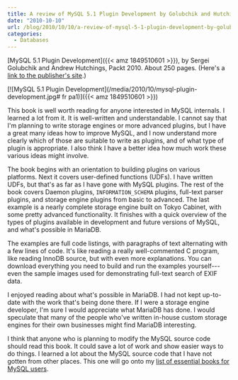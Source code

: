 ```yaml
---
title: A review of MySQL 5.1 Plugin Development by Golubchik and Hutchings
date: "2010-10-10"
url: /blog/2010/10/10/a-review-of-mysql-5-1-plugin-development-by-golubchik-and-hutchings/
categories:
  - Databases
---
```

[MySQL 5.1 Plugin Development]({{< amz 1849510601 >}}), by Sergei Golubchik and Andrew Hutchings, Packt 2010. About 250 pages. (Here's a [link to the publisher's site](https://www.packtpub.com/mysql-5-1-plugins-development/book).)

[![MySQL 5.1 Plugin Development](/media/2010/10/mysql-plugin-development.jpg# fr pa1)]({{< amz 1849510601 >}})

This book is well worth reading for anyone interested in MySQL internals. I learned a lot from it. It is well-written and understandable. I cannot say that I'm planning to write storage engines or more advanced plugins, but I have a great many ideas how to improve MySQL, and I now understand more clearly which of those are suitable to write as plugins, and of what type of plugin is appropriate. I also think I have a better idea how much work these various ideas might involve.

The book begins with an orientation to building plugins on various platforms. Next it covers user-defined functions (UDFs). I have written UDFs, but that's as far as I have gone with MySQL plugins. The rest of the book covers Daemon plugins, `INFORMATION_SCHEMA` plugins, full-text parser plugins, and storage engine plugins from basic to advanced. The last example is a nearly complete storage engine built on Tokyo Cabinet, with some pretty advanced functionality. It finishes with a quick overview of the types of plugins available in development and future versions of MySQL, and what's possible in MariaDB.

The examples are full code listings, with paragraphs of text alternating with a few lines of code. It's like reading a really well-commented C program, like reading InnoDB source, but with even more explanations. You can download everything you need to build and run the examples yourself---even the sample images used for demonstrating full-text search of EXIF data.

I enjoyed reading about what's possible in MariaDB. I had not kept up-to-date with the work that's being done there. If I were a storage engine developer, I'm sure I would appreciate what MariaDB has done. I would speculate that many of the people who've written in-house custom storage engines for their own businesses might find MariaDB interesting.

I think that anyone who is planning to modify the MySQL source code should read this book. It could save a lot of work and show easier ways to do things. I learned a lot about the MySQL source code that I have not gotten from other places. This one will go onto my [list of essential books for MySQL users](/essential-books/).


